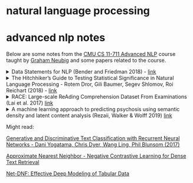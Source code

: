 # natural language processing


# advanced nlp notes

Below are some notes from the [CMU CS 11-711 Advanced NLP](http://www.phontron.com/class/anlp2021/index.html) course taught by [Graham Neubig](http://www.phontron.com/) and some papers related to the course.


<details>
<summary>
    Data Statements for NLP (Bender and Friedman 2018) -
    <a href="https://aclanthology.org/Q18-1041/">
        link
    </a>
</summary>

* data statements help us address ethical issues of exclusion, over generalization, underexposure while encouraging generalizability and reproducibility - with the intent of creating more ethical science and engineering
* typical vector space representations of lexical semantics pick up biases which get reflected in models, which have real consequences (racism, sexism, etc)
* the paper proposes long form explanation of the dataset in question, in addition to short forms that can be cited by other papers/research
* the paper goes on to propose a schema for a data statement: language tag, prose description, information about variation such as disordered speech, and information about the speaker(s) - age, gender, race/ethnicity, native language, socioeconomic status; all of these things should also be taken about the annotator of the dataset
* information about the speech situation: time an place, modality, scripted vs. spontaneous, synchronicity, intended audience, and so on
* **takeaway**: context of speaker, annotator, and users of an NLP dataset matters, and we should do a better job as a research community to make sure that datasets have data statements to help convey this information for better and more ethical research.

</details>


<details>
<summary>
    The Hitchhiker’s Guide to Testing Statistical Significance in Natural Language Processing - Rotem Dror, Gili Baumer, Segev Shlomov, Roi Reichart (2018) -
    <a href="https://aclanthology.org/P18-1128/">
        link
    </a>
</summary>

* more data, more compute, deeper nets, and better algorithms lead to more emphasis on empirical results across datasets; but we still need to ensure we do statistical testing to ensure that our results are not coincidental
* paper presentation based around presenting two algorithms that beat one versus the other based on application to a particular dataset
* NLP uses special evaluation metrics often - such as BLEU in machine translation; however the paper shows that many metrics are used across ACL 17 papers - F-score, accuracy, precision/recall, BLEU, ROUGE, pearson/spearman correlations, perplexity, meteor, UAS+LAS
* if the test statistic, under the null hypothesis, comes from a known distribution, the test is parametric (in contrast with non-parametric tests) - in order to know, you can test using known tests like shapiro-wilk (to test if normal), kolmogorov-smirnov (to find the distance between an empirical and cumulative reference distribution), anderson-darling (to test if a sample is drawn from a given distribution)
* parametric tests have stronger power
* paired students t-test - measures population means of two sets of measurements, based that samples come from a normal distribution. it can be applied to measures like accuracy, UAS + LAS
* for other metrics like BLEU, F-score - commonly they're treated as non-parametric

non parametric

* non-parametric tests are either sampling-based or sampling-free
* sign test - tests whether matched pair samples are drawn from distributions with equal medians - assuming that data is i.i.d.
* two tailed sign test, McNemar's test - paired nominal observations (binary labels) applied to a 2x2 contingency table. the null hypothesis is that the marginal probability for each outcome (e.g. true/false) is the same for both algorithms - with a reasonable N, equals Chi-Squared with 1 DOF. Cochran's Q test generalizes te McNemar's test to multi-class classification
* wilcoxon signed rank test - used when comparing two matched samples - null hypothesis is that the differences follow a symmetric distribution around zero. absolute values of differences are ranked. then each rank gets a sign according to the sign of the difference; then sum the signed ranks

parametric

* two main methods are permutation/randomization and the paired bootstrap
* pitman's permutation test - estimates test statistic distribution under the null by calculating the values of the statistics under all possible labellings (permutations) of the test set. the (two sided) p-value of the of the test is calculated as the proportion of these permutations where the absolute difference was greater than or equal to the absolute value of the difference in the output of the algorithm.
* paired bootstrap test - approximate randomization of the permutation test - but sampling is done with replacements - the p value is calculated similarly as the permutation test - used in machine translation, text summarization, semantic parsing - less effective for smaller test sets.

test selection

* if the data comes from a known distribution - use a parametric test
    * higher statistical power
* otherwise, if the data size is small, use a bootstrap or randomization test
* otherwise, use a sampling-free non-parametric test

conclusion

* lots of papers in ACL / TACL don't use the correct tests, or don't include statistical testing at all, which is unfortunate and we should change that
* open question: language data is rarely truly independent
* open question: bonferroni correction when reporting k-fold validation / cross validation results is one way to test for significance - i.e. calculate p value for each fold separately, then perform replicability analysis for the dependent datasets

</details>

<details>
<summary>
    RACE: Large-scale ReAding Comprehension Dataset From Examinations (Lai et al. 2017)
    <a href="https://aclanthology.org/D17-1082.pdf">
        link
    </a>
</summary>

* new test dataset with objective metric for reading comprehension
* there is still a substantial gap between automated and human reasoning using RACE
* **takeaway**: use RACE as one of your metrics if you're doing something related to question answering, reading comprehension, or more generalized type of AI task where information synthesis is one of the goals
</details>

<details>
<summary>
    A machine learning approach to predicting psychosis using semantic density and latent content analysis (Rezaii, Walker & Wolff 2019)
    <a href="https://www.nature.com/articles/s41537-019-0077-9">
        link
    </a>
</summary>

introduction

* try to detect schizophrenia via language use via the creation a _digital phenotype_
* the goal of the paper on some level is to look into how one can create the _digital phenotype_ that helps earlier detection of different types of psychosis, but namely schizophrenia
* "poverty of content" == "low semantic density"
* the paper also uses the terms negative versus positive symptoms. negative symptoms are more generally something missing or lacking: catatonic behavior for example, losing interest or motivation, lack of concentration. in contrast, positive symptoms include hallucinations, hearing voices, delusions. negative symptoms can happen years before an acute schizophrenic episode - this is called the "prodromal" period
* the paper asserts and cites that "low semantic density" is a central feature of this type of psychosis, and may play a useful role in prediction of psychosis.
* auditory hallucinations, a positive symptom, normally occur later in the progression of the psychosis


results

> Our findings indicate that during the prodromal phase of psychosis, the emergence of psychosis was predicted by speech with low levels of semantic density and an increased tendency to talk about voices and sounds. When combined, these two indicators of psychosis enabled the prediction of future psychosis with a high level of accuracy.

* sample size: 40 participants
* time frame: 2 years until conversion
* training data: speech samples from 23 who do not "convert", 7 who do not
* holdout/validation data: 5 who convert, 5 who do not
* data are transcriptions of the Structured Interview for Prodromal Symptoms (SIPS)
* methods: **vector unpacking** and **latent content analysis**

methods: vector unpacking

step 1.) create word vectors
* skip-gram word2vec from gensim
* context window: 5
* hidden units: 200
* training data: 25 years of NYT text: 42.8M sentences
* preprocessing: lemmatization

step 2.) create sentence vectors
* preprocess: content words only, POS tag, lemmatize
* sum up individual word vectors by looking them up in the word vectors from step 1
* take l2 norm of the sentence

step 3.) measuring semantic density
* assign weights to individual words
* linearly combine them to approximate the sentence vector
* cost function: euclidean distance
* objective: minimize sum of squared errors
* model: neural network
* architecture: single layer - each dimension of each word vector is connected to the identical dimension of the target sentence - but words are not connected at all to each other.
* pruning: weight == 0 if weight < (iteration / tau * max_iters)
  (where tau=100, max_iters=500)
* produces roughly 30-50 non zero weights across the lexicon
* lastly, iterativel bisect the top N ranked weights; compare F-ratio of the two groups (the authors dont say how long/far this goes) and select the group with the higher F-ratio
* in the end these are called **meaning vectors**
* in summary: by having access to all the words in the lexicon to reconstruct the original sentence, and having access to (generally) more non-zero weights in practice than there are words in the sentence, we effecctively "unpack the sentence vector" into a larger number of words that represent the sentence, but then use F tests to go backwards back to (some) smaller group of high density (highly weighted) words

information value

* average vector length (norm) of a word as a measure of semantic density
* vector length is suggested a potential proxy to true semantic density

semantic density

* density = len(meaning vectors) / len(tokens in sentence)
* mean density = sum(sentence vectors) / len(sentence vectors)
* alternatives: Information value (vector length) and Idea density (measurement of content word usage) did not have effects and did not correlate with mechanical turk responses they got; but semantic density did (weakly, but significantly) - iter-rater human reliability may also be low though

latent content analysis

* represent particiapnts sentences as vectors again, normalized
* semantic probes: top 13.5K most commonly written english words (from NYT)
* find closest probe word via cosine similarity between each sentence
* averaged probe words for convertered/non-convertered
* determine each probe words "base rate" cosine - find the degree to which that word is considered "similar" to some other set of sentences that we consider is "normal" in contrast with the text from the converters and non-converters
* dataset: 30k users on reddit, 30-100 posts in close proximity in the same subreddit - 400M words
* preprocessing: sentence segementation, POS tagging, sum word vectors (using the same word vectors trained from NYT)
* tf-idf weight the probe words for each group, keep the top 50
* reduce dimensionality of top 50 probe words from 200 -> 2 with t-SNE
* kmeans++, determine k=14 by maximizing silhouette coefficient
* used this approach to find a cluster around auditory hallucinations, voices, sounds and other auditory perceptions
* the VOICES cluster's items were then summed, normalized, and turned into a predictor variable by measuring the largest cosine between the participants sentences and the CONVERSION target

model: logistic regression with semantic density feature
* feature analysis test: Wald's Chi-Squared test
* Semantic Density was a strong predictor of conversion
* Poverty of Content (or semantic density) had more predictive power than Poverty of Speech (# of content words used)
* Word order randomization destroyed effect (while preserving sentence length and POS)

model: logistic regression with VOICES cluster similarity feature
* feature analysis test: Wald's Chi-Squared test
* Voices was a strong predictor of conversion
* some work on ensuring the structure of the interview didn't cause the closeness to the VOICES cluster (since interlocutor speech was separated in the data processing)

model: logistic regression with both
* (Precision = 1; F1 score = 0.89, Sensitivity/Recall = 0.80, Specificity = 1)
* VOICES aligns with positive symptoms
* low semantic density with negative symptoms
* the two features are not correlated


technologies:
* gensim - word2vec implementation
* tensorflow - word2vec implementation
* stanford corenlp server
* stanford PCFG for pos tagging
* stanford parser for sentence tokenziation
* NLTK WordNetLemmatizier

summary:
> In future studies, larger cohorts of patients, more variety in the neuropsychiatric disorders under investigation, and the inclusion of healthy controls could help clarify the generalizability and reliability of the results. Further research could also investigate the ways in which machine learning can extract and magnify the signs of mental illness. Such efforts could lead to not only an earlier detection of mental illness, but also a deeper understanding of the mechanism by which these disorders are caused.

questions
* usage of F ratio in meaning vector selection?
* semantic density as a property of a set of words: what in their model would have made it so sensitive to word ordering - since it is kind of bag of words?
* other metrics for semantic density or lexical richness sometimes are affected by the length of the text. they did not find a significant correlation between semantic density and sentence length?

</details>

Might read:

[Generative and Discriminative Text Classification with Recurrent Neural Networks -
Dani Yogatama, Chris Dyer, Wang Ling, Phil Blunsom (2017)](https://arxiv.org/abs/1703.01898)

[Approximate Nearest Neighbor - Negative Contrastive Learning for Dense Text Retrieval](https://openreview.net/pdf?id=zeFrfgyZln)

[Net-DNF: Effective Deep Modeling of Tabular Data](https://openreview.net/pdf?id=xfmSoxdxFCG)
